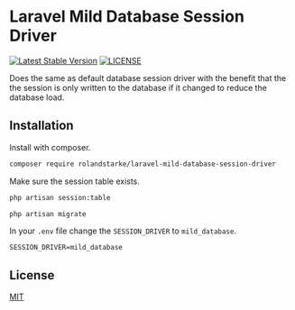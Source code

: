 
# Laravel Mild Database Session Driver

[![Latest Stable Version](https://poser.pugx.org/rolandstarke/laravel-mild-database-session-driver/v/stable)](https://packagist.org/packages/rolandstarke/laravel-mild-database-session-driver)
[![LICENSE](https://img.shields.io/packagist/l/rolandstarke/laravel-mild-database-session-driver.svg)](https://github.com/rolandstarke/laravel-mild-database-session-driver/blob/master/LICENSE)

Does the same as default database session driver with the benefit that the the session is only written to the database if it changed to reduce the database load.

## Installation

Install with composer.

```bash
composer require rolandstarke/laravel-mild-database-session-driver
```

Make sure the session table exists.

```bash
php artisan session:table

php artisan migrate
```

In your `.env` file change the `SESSION_DRIVER` to `mild_database`.

```env
SESSION_DRIVER=mild_database
```

## License

[MIT](LICENSE)
